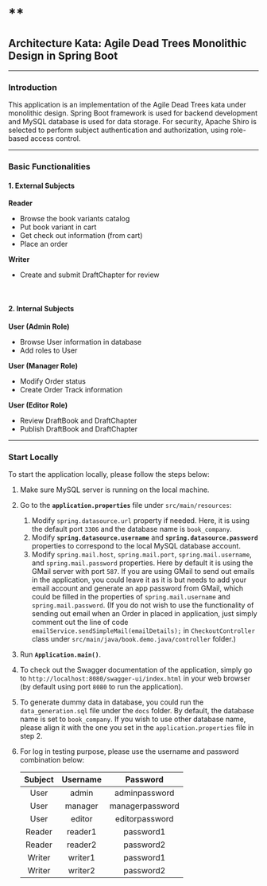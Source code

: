 # **

## Architecture Kata: Agile Dead Trees Monolithic Design in Spring Boot

---

### Introduction
This application is an implementation of the Agile Dead Trees kata under monolithic design. Spring Boot framework is used for backend development and MySQL database is used for data storage. For security, Apache Shiro is selected to perform subject authentication and authorization, using role-based access control.

---

### Basic Functionalities
#### 1. External Subjects
**Reader**
* Browse the book variants catalog
* Put book variant in cart
* Get check out information (from cart)
* Place an order

**Writer**
* Create and submit DraftChapter for review

&nbsp;

#### 2. Internal Subjects
**User (Admin Role)**
* Browse User information in database
* Add roles to User



**User (Manager Role)**
* Modify Order status
* Create Order Track information



**User (Editor Role)**
* Review DraftBook and DraftChapter
* Publish DraftBook and DraftChapter



---

### Start Locally
To start the application locally, please follow the steps below:
1. Make sure MySQL server is running on the local machine.
2. Go to the **`application.properties`** file under `src/main/resources`:
   1. Modify `spring.datasource.url` property if needed. Here, it is using the default port `3306` and the database name is `book_company`.
   2. Modify **`spring.datasource.username`** and **`spring.datasource.password`** properties to correspond to the local MySQL database account.
   3. Modify `spring.mail.host`, `spring.mail.port`, `spring.mail.username`, and `spring.mail.password` properties. Here by default it is using the GMail server with port `587`. If you are using GMail to send out emails in the application, you could leave it as it is but needs to add your email account and generate an app password from GMail, which could be filled in the properties of `spring.mail.username` and `spring.mail.password`. (If you do not wish to use the functionality of sending out email when an Order in placed in application, just simply comment out the line of code `emailService.sendSimpleMail(emailDetails);` in `CheckoutController` class under `src/main/java/book.demo.java/controller` folder.)
3. Run **`Application.main()`**.
4. To check out the Swagger documentation of the application, simply go to `http://localhost:8080/swagger-ui/index.html` in your web browser (by default using port `8080` to run the application).
5. To generate dummy data in database, you could run the `data_generation.sql` file under the `docs` folder. By default, the database name is set to `book_company`. If you wish to use other database name, please align it with the one you set in the `application.properties` file in step 2.
6. For log in testing purpose, please use the username and password combination below:
   
   | **Subject** | **Username** | **Password**    |
   |:-----------:|:------------:|:---------------:|
   | User        | admin        | adminpassword   |
   | User        | manager      | managerpassword |
   | User        | editor       | editorpassword  |
   | Reader      | reader1      | password1       |
   | Reader      | reader2      | password2       |
   | Writer      | writer1      | password1       |
   | Writer      | writer2      | password2       |

